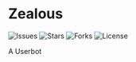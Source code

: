 # Zealous
![Issues](https://img.shields.io/github/issues/Kazama009/Retrogini-Userbot) ![Stars](https://img.shields.io/github/stars/Kazama009/Retrogini-Userbot) ![Forks](https://img.shields.io/github/forks/Kazama009/Retrogini-Userbot) ![License](https://img.shields.io/github/license/Kazama009/Retrogini-Userbot)

A Userbot
